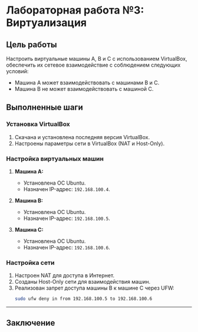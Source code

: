 # Лабораторная работа №3: Виртуализация

## Цель работы
Настроить виртуальные машины A, B и C с использованием VirtualBox, обеспечить их сетевое взаимодействие с соблюдением следующих условий:
- Машина A может взаимодействовать с машинами B и C.
- Машина B не может взаимодействовать с машиной C.

## Выполненные шаги

### Установка VirtualBox
1. Скачана и установлена последняя версия VirtualBox.
2. Настроены параметры сети в VirtualBox (NAT и Host-Only).

### Настройка виртуальных машин
1. **Машина A:**
   - Установлена ОС Ubuntu.
   - Назначен IP-адрес: `192.168.100.4`.

2. **Машина B:**
   - Установлена ОС Ubuntu.
   - Назначен IP-адрес: `192.168.100.5`.

3. **Машина C:**
   - Установлена ОС Ubuntu.
   - Назначен IP-адрес: `192.168.100.6`.

### Настройка сети
1. Настроен NAT для доступа в Интернет.
2. Созданы Host-Only сети для взаимодействия машин.
3. Реализован запрет доступа машины B к машине C через UFW:
   ```bash
   sudo ufw deny in from 192.168.100.5 to 192.168.100.6
   ```

---

## Заключение 




